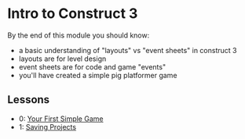 # Intro to Construct 3

By the end of this module you should know:
* a basic understanding of "layouts" vs "event sheets" in construct 3
* layouts are for level design
* event sheets are for code and game "events"
* you'll have created a simple pig platformer game

## Lessons

* 0: [Your First Simple Game](../LG1_Using_Construct3/module_0.0_making_a_simple_platformer/README.md)
* 1: [Saving Projects](../LG1_Using_Construct3/module_0.1_saving_projects/README.md)
